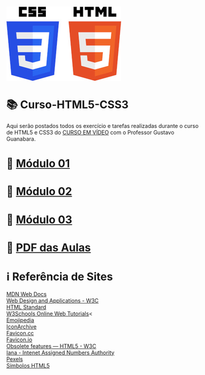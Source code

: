 ![image](https://github.com/ArgemiroC/Curso-Html5-Css3/blob/main/html-css/Modulo%201/imagens-extras/CSS3_and_HTML5-300.jpg)

# :books: Curso-HTML5-CSS3

Aqui serão postados todos os exercício e tarefas realizadas durante o curso de HTML5 e CSS3 do [CURSO EM VÍDEO](https://www.youtube.com/playlist?list=PLHz_AreHm4dkZ9-atkcmcBaMZdmLHft8n) com o Professor Gustavo Guanabara.

# :file_folder: [Módulo 01](https://github.com/ArgemiroC/Curso-Html5-Css3/blob/main/html-css/Modulo%201/README.md)<br>
# :file_folder: [Módulo 02](https://github.com/ArgemiroC/Curso-Html5-Css3/blob/main/html-css/Modulo%202/README.md)<br>
# :file_folder: [Módulo 03](https://github.com/ArgemiroC/Curso-Html5-Css3/blob/main/html-css/Modulo%203/README.md)<br>
# :file_folder: [PDF das Aulas](https://github.com/ArgemiroC/Curso-Html5-Css3/tree/main/html-css/aulas-pdf)<br>

# :information_source: Referência de Sites
[MDN Web Docs](https://developer.mozilla.org/pt-BR/)<br>
[Web Design and Applications - W3C](https://www.w3.org/standards/webdesign/)<br>
[HTML Standard](https://html.spec.whatwg.org/)<br>
[W3Schools Online Web Tutorials](https://www.w3schools.com/)<<br>
[Emojipedia](https://emojipedia.org/)<br>
[IconArchive](https://iconarchive.com/)<br>
[Favicon.cc](https://www.favicon.cc/)<br>
[Favicon.io](https://favicon.io/)<br>
[Obsolete features — HTML5 - W3C](https://www.w3.org/TR/2014/REC-html5-20141028/obsolete.html)<br>
[Iana - Intenet Assigned Numbers Authority](https://www.iana.org/assignments/media-types/media-types.xhtml)<br>
[Pexels](https://www.pexels.com/pt-br/)<br>
[Símbolos HTML5](https://erikasarti.com/html/dingbats-simbolos-desenhos/)<br>
